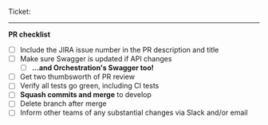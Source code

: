 Ticket: <Link to Jira ticket>
<Put notes here to help reviewer understand this PR>

---

**PR checklist**

- [ ] Include the JIRA issue number in the PR description and title
- [ ] Make sure Swagger is updated if API changes
  - [ ] **...and Orchestration's Swagger too!**
- [ ] Get two thumbsworth of PR review
- [ ] Verify all tests go green, including CI tests
- [ ] **Squash commits and merge** to develop
- [ ] Delete branch after merge
- [ ] Inform other teams of any substantial changes via Slack and/or email
